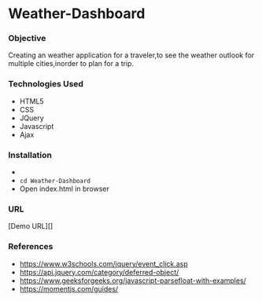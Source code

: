 # Weather-Dashboard

### Objective
Creating an weather application for a traveler,to see the weather outlook for multiple cities,inorder to plan for a trip.

### Technologies Used
* HTML5
* CSS
* JQuery
* Javascript
* Ajax 
### Installation
*  
* `cd Weather-Dashboard`
* Open index.html in browser
### URL
[Demo URL][]



### References
* https://www.w3schools.com/jquery/event_click.asp
* https://api.jquery.com/category/deferred-object/
* https://www.geeksforgeeks.org/javascript-parsefloat-with-examples/
* https://momentjs.com/guides/
